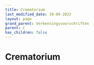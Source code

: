 ```yaml
---
title: Crematorium
last_modified_date: 19-09-2023
layout: page
grand_parent: Verkenningsvoorschriften
parent: C
has_children: false
---
```


Crematorium
===========

